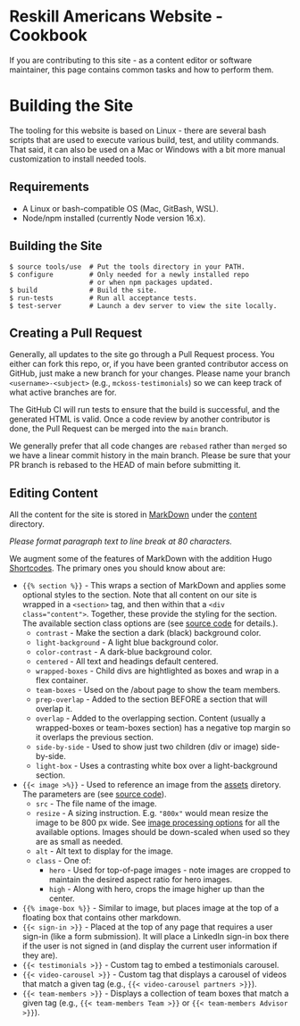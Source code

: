 # Reskill Americans Website - Cookbook

If you are contributing to this site - as a content editor or software
maintainer, this page contains common tasks and how to perform them.

# Building the Site

The tooling for this website is based on Linux - there are several bash scripts
that are used to execute various build, test, and utility commands.  That said,
it can also be used on a Mac or Windows with a bit more manual customization to
install needed tools.

## Requirements

- A Linux or bash-compatible OS (Mac, GitBash, WSL).
- Node/npm installed (currently Node version 16.x).

## Building the Site

```
$ source tools/use  # Put the tools directory in your PATH.
$ configure         # Only needed for a newly installed repo
                    # or when npm packages updated.
$ build             # Build the site.
$ run-tests         # Run all acceptance tests.
$ test-server       # Launch a dev server to view the site locally.
```

## Creating a Pull Request

Generally, all updates to the site go through a Pull Request process.  You
either can fork this repo, or, if you have been granted contributor access on
GitHub, just make a new branch for your changes.  Please name your branch
`<username>-<subject>` (e.g., `mckoss-testimonials`) so we can keep track of
what active branches are for.

The GitHub CI will run tests to ensure that the build is successful, and the
generated HTML is valid.  Once a code review by another contributor is done, the
Pull Request can be merged into the `main` branch.

We generally prefer that all code changes are `rebased` rather than `merged` so
we have a linear commit history in the main branch.  Please be sure
that your PR branch is rebased to the HEAD of main before submitting it.

## Editing Content

All the content for the site is stored in
[MarkDown](https://www.markdownguide.org/tools/hugo/) under the
[content](../content) directory.

*Please format paragraph text to line break at 80 characters.*

We augment some of the features of MarkDown with the addition Hugo
[Shortcodes](https://gohugo.io/content-management/shortcodes/).  The primary
ones you should know about are:

- `{{% section %}}` - This wraps a section of MarkDown and applies some optional
  styles to the section.  Note that all content on our site is wrapped in a
  `<section>` tag, and then within that a `<div class="content">`.  Together,
  these provide the styling for the section.  The available section class
  options are (see [source
  code](../themes/ra-theme/layouts/shortcodes/section.html) for details.).
  - `contrast` - Make the section a dark (black)  background color.
  - `light-background` - A light blue background color.
  - `color-contrast` - A dark-blue background color.
  - `centered` - All text and headings default centered.
  - `wrapped-boxes` - Child divs are hightlighted as boxes and wrap in a flex
    container.
  - `team-boxes` - Used on the /about page to show the team members.
  - `prep-overlap` - Added to the section BEFORE a section that will overlap it.
  - `overlap` - Added to the overlapping section.  Content (usually a
    wrapped-boxes or team-boxes section) has a negative top margin so it
    overlaps the previous section.
  - `side-by-side` - Used to show just two children (div or image) side-by-side.
  - `light-box` - Uses a contrasting white box over a light-background section.
- `{{< image >%}}` - Used to reference an image from the [assets](../assets)
  diretory.  The parameters are (see [source
  code](../themes/ra-theme/layouts/shortcodes/image.html)).
  - `src` - The file name of the image.
  - `resize` - A sizing instruction.  E.g. `"800x"` would mean resize the image
    to be 800 px wide.  See [image processing options](https://gohugo.io/content-management/image-processing/#image-processing-options) for all the
    available options.  Images should be down-scaled when used so they are as
    small as needed.
  - `alt` - Alt text to display for the image.
  - `class` - One of:
    - `hero` - Used for top-of-page images - note images are cropped to maintain
      the desired aspect ratio for hero images.
    - `high` - Along with hero, crops the image higher up than the center.
- `{{% image-box %}}` - Similar to image, but places image at the top of a
  floating box that contains other markdown.
- `{{< sign-in >}}` - Placed at the top of any page that requires a user sign-in
  (like a form submission).  It will place a LinkedIn sign-in box there if the
  user is not signed in (and display the current user information if they are).
- `{{< testimonials >}}` - Custom tag to embed a testimonials carousel.
- `{{< video-carousel >}}` - Custom tag that displays a carousel of videos that
  match a given tag (e.g., `{{< video-carousel partners >}}`).
- `{{< team-members >}}` - Displays a collection of team boxes that match a
  given tag (e.g., `{{< team-members Team >}}` or
  `{{< team-members Advisor >}}`).
